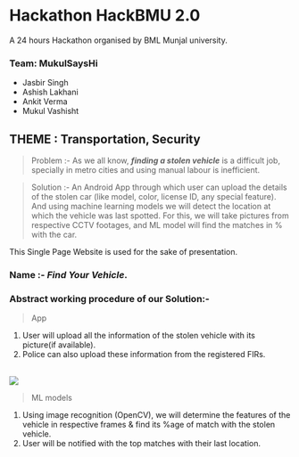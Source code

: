 # Hackathon HackBMU 2.0
A 24 hours Hackathon organised by BML Munjal university.

### Team: MukulSaysHi
- Jasbir Singh
- Ashish Lakhani
- Ankit Verma
- Mukul Vashisht

## THEME : Transportation, Security

>Problem :- 
As we all know, ***finding a stolen vehicle*** is a difficult job, specially in metro cities and using manual labour is inefficient. 

>Solution :-
An Android App through which user can upload the details of the stolen car (like model, color, license ID, any special feature).
And using machine learning models we will detect the location at which the vehicle was last spotted. For this, we will take pictures from respective CCTV footages, and ML model will find the matches in % with the car. 

This Single Page Website is used for the sake of presentation.

### Name :- ***Find Your Vehicle***.

### Abstract working procedure of our Solution:-
>App
1. User will upload all the information of the stolen vehicle with its picture(if available).
2. Police can also upload these information from the registered FIRs.

<br/>

<img src="https://github.com/HackBMU/HackBMU2019_MukulSaysHi/blob/master/Screenshots/screencapture-file-C-Users-Ankit-Desktop-BMU-mukk-Web-index-html-2019-03-24-08_10_49.png"/>

<br/>

>ML models
1. Using image recognition (OpenCV), we will determine the features of the vehicle in respective frames & find its %age of match with the stolen vehicle.
2. User will be notified with the top matches with their last location.
